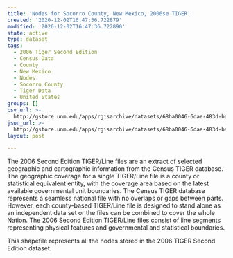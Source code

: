 ```yaml
---
title: 'Nodes for Socorro County, New Mexico, 2006se TIGER'
created: '2020-12-02T16:47:36.722879'
modified: '2020-12-02T16:47:36.722890'
state: active
type: dataset
tags:
  - 2006 Tiger Second Edition
  - Census Data
  - County
  - New Mexico
  - Nodes
  - Socorro County
  - Tiger Data
  - United States
groups: []
csv_url: >-
  http://gstore.unm.edu/apps/rgisarchive/datasets/68ba0046-6dae-483d-bacd-acc3daba5311/tgr2006se_soco_nodes.derived.csv
json_url: >-
  http://gstore.unm.edu/apps/rgisarchive/datasets/68ba0046-6dae-483d-bacd-acc3daba5311/tgr2006se_soco_nodes.derived.json
layout: post

---
```

The 2006 Second Edition TIGER/Line files are an extract of selected geographic and cartographic information from the Census TIGER database.  The geographic coverage for a single TIGER/Line file is a county or statistical equivalent entity, with the coverage area based on the latest available governmental unit boundaries. The Census TIGER database represents a seamless national file with no overlaps or gaps between parts.  However, each county-based TIGER/Line file is designed to stand alone as an independent data set or the files can be combined to cover the whole Nation.  The 2006 Second Edition  TIGER/Line files consist of line segments representing physical features and governmental and statistical boundaries.  

This shapefile represents all the nodes stored in the 2006 TIGER Second Edition dataset.
